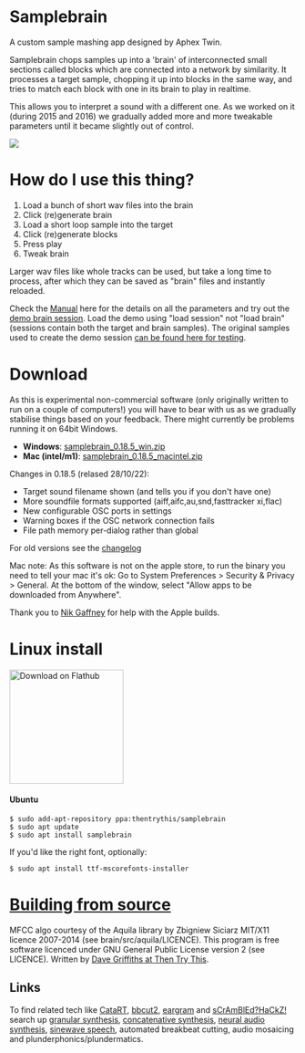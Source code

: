 # Samplebrain

A custom sample mashing app designed by Aphex Twin.

Samplebrain chops samples up into a 'brain' of interconnected small
sections called blocks which are connected into a network by
similarity. It processes a target sample, chopping it up into blocks
in the same way, and tries to match each block with one in its brain
to play in realtime.

This allows you to interpret a sound with a different one. As we
worked on it (during 2015 and 2016) we gradually added more and more
tweakable parameters until it became slightly out of control.

![](docs/pics/screenshot.png)

# How do I use this thing?

1. Load a bunch of short wav files into the brain
2. Click (re)generate brain
3. Load a short loop sample into the target
4. Click (re)generate blocks
5. Press play
6. Tweak brain

Larger wav files like whole tracks can be used, but take a long time
to process, after which they can be saved as "brain" files and
instantly reloaded.

Check the [Manual](docs/manual.md) here for the details on all the
parameters and try out the [demo brain session](https://static.thentrythis.org/samplebrain/demo.samplebrain).
Load the demo using "load session" not "load brain" (sessions contain
both the target and brain samples). The original samples used to
create the demo session [can be found here for
testing](https://static.thentrythis.org/samplebrain/samples/).
    
# Download

As this is experimental non-commercial software (only originally
written to run on a couple of computers!) you will have to bear with
us as we gradually stabilise things based on your feedback. There
might currently be problems running it on 64bit Windows.
            
* **Windows**: [samplebrain_0.18.5_win.zip](https://static.thentrythis.org/samplebrain/samplebrain_0.18.5_win.zip)
* **Mac (intel/m1)**: [samplebrain_0.18.5_macintel.zip](https://static.thentrythis.org/samplebrain/samplebrain_0.18.5_macintel.app.zip)

Changes in 0.18.5 (relased 28/10/22):
    
* Target sound filename shown (and tells you if you don't have one)
* More soundfile formats supported (aiff,aifc,au,snd,fasttracker xi,flac)
* New configurable OSC ports in settings
* Warning boxes if the OSC network connection fails
* File path memory per-dialog rather than global

For old versions see the [changelog](changelog.md)
    
Mac note: As this software is not on the apple store, to run the
binary you need to tell your mac it's ok: Go to System Preferences >
Security & Privacy > General. At the bottom of the window, select
"Allow apps to be downloaded from Anywhere".

Thank you to [Nik Gaffney](http://fo.am) for help with the Apple
builds. 
        
# Linux install
<a href='https://flathub.org/apps/details/org.thentrythis.Samplebrain'><img width='200' alt='Download on Flathub' src='https://flathub.org/assets/badges/flathub-badge-en.png'/></a>

#### Ubuntu
    $ sudo add-apt-repository ppa:thentrythis/samplebrain
    $ sudo apt update
    $ sudo apt install samplebrain

If you'd like the right font, optionally:

    $ sudo apt install ttf-mscorefonts-installer

# [Building from source](building.md)                

MFCC algo courtesy of the Aquila library by Zbigniew Siciarz MIT/X11
licence 2007-2014 (see brain/src/aquila/LICENCE). This program is free
software licenced under GNU General Public License version 2 (see
LICENCE). Written by [Dave Griffiths at Then Try This](http://thentrythis.org).

## Links

To find related tech like [CataRT](https://ircam-ismm.github.io/max-msp/catart.html), [bbcut2](https://composerprogrammer.com/bbcut2.html), [eargram](https://sites.google.com/site/eargram/) and [sCrAmBlEd?HaCkZ!](https://www.youtube.com/watch?v=eRlhKaxcKpA) search up [granular synthesis](http://granularsynthesis.com/guide.php), [concatenative synthesis](https://hal.archives-ouvertes.fr/hal-01161337), [neural audio synthesis](https://github.com/acids-ircam/RAVE), [sinewave speech](http://www.lifesci.sussex.ac.uk/home/Chris_Darwin/SWS/), automated breakbeat cutting, audio mosaicing and plunderphonics/plundermatics.
